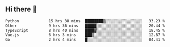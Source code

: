 ## Hi there 👋

<!--START_SECTION:waka-->

```txt
Python             15 hrs 38 mins  ████████▒░░░░░░░░░░░░░░░░   33.23 %
Other              9 hrs 36 mins   █████░░░░░░░░░░░░░░░░░░░░   20.44 %
TypeScript         8 hrs 40 mins   ████▓░░░░░░░░░░░░░░░░░░░░   18.45 %
Vue.js             6 hrs 3 mins    ███▒░░░░░░░░░░░░░░░░░░░░░   12.87 %
Go                 2 hrs 4 mins    █░░░░░░░░░░░░░░░░░░░░░░░░   04.41 %
```

<!--END_SECTION:waka-->
